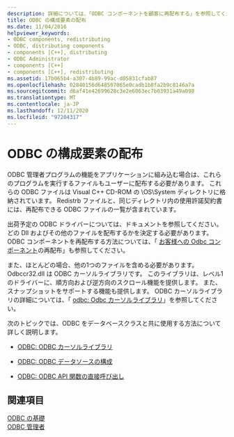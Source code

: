 ```yaml
---
description: 詳細については、「ODBC コンポーネントを顧客に再配布する」を参照してください。
title: ODBC の構成要素の配布
ms.date: 11/04/2016
helpviewer_keywords:
- ODBC components, redistributing
- ODBC, distributing components
- components [C++], distributing
- ODBC Administrator
- components [C++]
- components [C++], redistributing
ms.assetid: 17b065b4-a307-4b89-99ac-d05831cfab87
ms.openlocfilehash: 02840156d648507065e0cadb1b8fa2b9c8146a7a
ms.sourcegitcommit: d6af41e42699628c3e2e6063ec7b03931a49a098
ms.translationtype: MT
ms.contentlocale: ja-JP
ms.lasthandoff: 12/11/2020
ms.locfileid: "97204317"
---
```

# <a name="redistributing-odbc-components-to-your-customers"></a>ODBC の構成要素の配布

ODBC 管理者プログラムの機能をアプリケーションに組み込む場合は、これらのプログラムを実行するファイルもユーザーに配布する必要があります。 これらの ODBC ファイルは Visual C++ CD-ROM の \OS\System ディレクトリに格納されています。 Redistrb ファイルと、同じディレクトリ内の使用許諾契約書には、再配布できる ODBC ファイルの一覧が含まれています。

出荷予定の ODBC ドライバーについては、ドキュメントを参照してください。 どの Dll およびその他のファイルを配布するかを決定する必要があります。 ODBC コンポーネントを再配布する方法については、「 [お客様への Odbc コンポーネント](../../data/odbc/redistributing-odbc-components-to-your-customers.md)の再配布」も参照してください。

また、ほとんどの場合、他の1つのファイルを含める必要があります。 Odbccr32.dll は ODBC カーソルライブラリです。 このライブラリは、レベル1のドライバーに、順方向および逆方向のスクロール機能を提供します。 また、スナップショットをサポートする機能も提供します。 ODBC カーソルライブラリの詳細については、「 [odbc: Odbc カーソルライブラリ](../../data/odbc/odbc-the-odbc-cursor-library.md)」を参照してください。

次のトピックでは、ODBC をデータベースクラスと共に使用する方法について詳しく説明します。

- [ODBC: ODBC カーソルライブラリ](../../data/odbc/odbc-the-odbc-cursor-library.md)

- [ODBC: ODBC データソースの構成](../../data/odbc/odbc-configuring-an-odbc-data-source.md)

- [ODBC: ODBC API 関数の直接呼び出し](../../data/odbc/odbc-calling-odbc-api-functions-directly.md)

## <a name="see-also"></a>関連項目

[ODBC の基礎](../../data/odbc/odbc-basics.md)<br/>
[ODBC 管理者](../../data/odbc/odbc-administrator.md)
